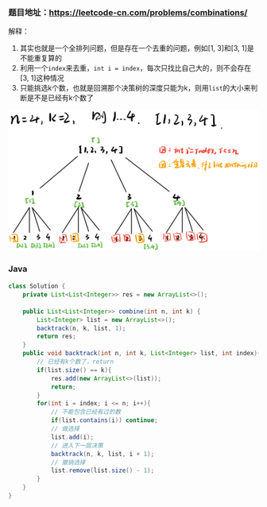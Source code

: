 ### 题目地址：https://leetcode-cn.com/problems/combinations/

解释：
1. 其实也就是一个全排列问题，但是存在一个去重的问题，例如[1, 3]和[3, 1]是不能重复算的
2. 利用一个`index`来去重，`int i = index`，每次只找比自己大的，则不会存在[3, 1]这种情况
3. 只能挑选k个数，也就是回溯那个决策树的深度只能为k，则用`list`的大小来判断是不是已经有k个数了
<div align=center>
<img src="1593743211.301769.jpg?raw=true">
</div>


### Java
``` java
class Solution {
    private List<List<Integer>> res = new ArrayList<>();

    public List<List<Integer>> combine(int n, int k) {
        List<Integer> list = new ArrayList<>();
        backtrack(n, k, list, 1);
        return res;
    }
    public void backtrack(int n, int k, List<Integer> list, int index){
        // 已经有k个数了，return
        if(list.size() == k){
            res.add(new ArrayList<>(list));
            return;
        }
        for(int i = index; i <= n; i++){
            // 不能包含已经有过的数
            if(list.contains(i)) continue;
            // 做选择
            list.add(i);
            // 进入下一层决策
            backtrack(n, k, list, i + 1);
            // 撤销选择
            list.remove(list.size() - 1);
        }
    }
}
```

